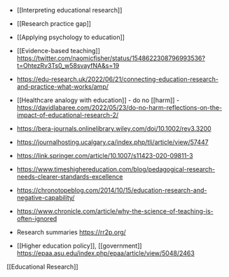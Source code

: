 - [[Interpreting educational research]]
- [[Research practice gap]]
- [[Applying psychology to education]]

- [[Evidence-based teaching]] https://twitter.com/naomicfisher/status/1548622308796993536?t=OhtezRv3Ts0_w58svayfNA&s=19

- https://edu-research.uk/2022/06/21/connecting-education-research-and-practice-what-works/amp/

- [[Healthcare analogy with education]] - do no [[harm]] - https://davidlabaree.com/2022/05/23/do-no-harm-reflections-on-the-impact-of-educational-research-2/

- https://bera-journals.onlinelibrary.wiley.com/doi/10.1002/rev3.3200

- https://journalhosting.ucalgary.ca/index.php/tli/article/view/57447

- https://link.springer.com/article/10.1007/s11423-020-09811-3

- https://www.timeshighereducation.com/blog/pedagogical-research-needs-clearer-standards-excellence
- https://chronotopeblog.com/2014/10/15/education-research-and-negative-capability/

- https://www.chronicle.com/article/why-the-science-of-teaching-is-often-ignored

- Research summaries https://rr2p.org/

- [[Higher education policy]], [[government]] https://epaa.asu.edu/index.php/epaa/article/view/5048/2463

[[Educational Research]]
